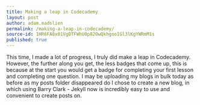 ```yaml
---
title: Making a leap in Codecademy
layout: post
author: adam.madslien
permalink: /making-a-leap-in-codecademy/
source-id: 1HR6FA8x01VgDTFWhU0p82OwQkhgooIGl3lKgYWRmM1s
published: true
---
```

This time, I made a lot of progress, I truly did make a leap in Codecademy. However, the further along you get, the less badges that come up, this is because at the start you would get a badge for completing your first lesson and completing one question. I may be uploading my blogs in bulk today as before as my posts folder disappeared do I chose to create a new blog, in which using Barry Clark - Jekyll now is incredibly easy to use and convenient to create posts on.

